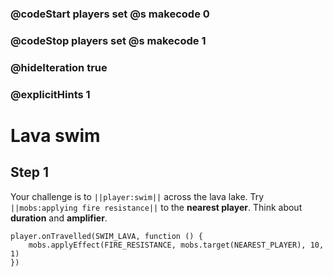 ### @codeStart players set @s makecode 0
### @codeStop players set @s makecode 1

### @hideIteration true 
### @explicitHints 1


# Lava swim

## Step 1
Your challenge is to ``||player:swim||`` across the lava lake. Try ``||mobs:applying fire resistance||`` to the **nearest player**. Think about **duration** and **amplifier**. 



```ghost
player.onTravelled(SWIM_LAVA, function () {
    mobs.applyEffect(FIRE_RESISTANCE, mobs.target(NEAREST_PLAYER), 10, 1)
})
```